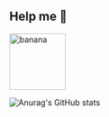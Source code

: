 ## Help me 👋

<img src="https://webelement.ru/old_webelement/mailing/images/2016.07.22/1/201607220003.gif" alt="banana" width="100" height="100" border="0">

![Anurag's GitHub stats](https://github-readme-stats.vercel.app/api?username=XRS0&show_icons=true&theme=gotham)

<!--
**XRS0/XRS0** is a ✨ _special_ ✨ repository because its `README.md` (this file) appears on your GitHub profile.

Here are some ideas to get you started:

- 🔭 I’m currently working on ...
- 🌱 I’m currently learning ...
- 👯 I’m looking to collaborate on ...
- 🤔 I’m looking for help with ...
- 💬 Ask me about ...
- 📫 How to reach me: ...
- 😄 Pronouns: ...
- ⚡ Fun fact: ...
-->
